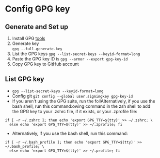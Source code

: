 # Config GPG key

## Generate and Set up

1. Install GPG [tools](https://gpgtools.org)
2. Generate key <br> `gpg --full-generate-key`
3. List the GPG keys `gpg --list-secret-keys --keyid-format=long`
4. Paste the GPG key ID is `gpg --armor --export gpg-key-id`
5. Copy GPG key to GitHub account

## List GPG key 

* `gpg --list-secret-keys --keyid-format=long`
* Config git `git config --global user.signingkey gpg-key-id`
* If you aren't using the GPG suite, run the follAlternatively, if you use the bash shell, run this command:owing command in the zsh shell to add the GPG key to your .zshrc file, if it exists, or your .zprofile file:

```
if [ -r ~/.zshrc ]; then echo 'export GPG_TTY=$(tty)' >> ~/.zshrc; \
  else echo 'export GPG_TTY=$(tty)' >> ~/.zprofile; fi
```

* Alternatively, if you use the bash shell, run this command: 

```
if [ -r ~/.bash_profile ]; then echo 'export GPG_TTY=$(tty)' >> ~/.bash_profile; \
  else echo 'export GPG_TTY=$(tty)' >> ~/.profile; fi
```
